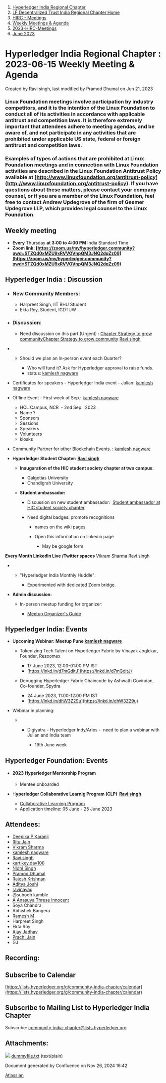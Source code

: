 1. [Hyperledger India Regional Chapter](index.html)
2. [LF Decentralized Trust India Regional Chapter Home](LF-Decentralized-Trust-India-Regional-Chapter-Home_19169282.html)
3. [HIRC - Meetings](HIRC---Meetings_19169350.html)
4. [Weekly Meetings &amp; Agenda](19169352.html)
5. [2023-HIRC-Meetings](2023-HIRC-Meetings_19170487.html)
6. [June 2023](June-2023_19170916.html)

# Hyperledger India Regional Chapter : 2023-06-15 Weekly Meeting &amp; Agenda

Created by Ravi singh, last modified by Pramod Dhumal on Jun 21, 2023

### **Linux Foundation meetings involve participation by industry competitors, and it is the intention of the Linux Foundation to conduct all of its activities in accordance with applicable antitrust and competition laws. It is therefore extremely important that attendees adhere to meeting agendas, and be aware of, and not participate in any activities that are prohibited under applicable US state, federal or foreign antitrust and competition laws.**

### **Examples of types of actions that are prohibited at Linux Foundation meetings and in connection with Linux Foundation activities are described in the Linux Foundation Antitrust Policy available at [http://www.linuxfoundation.org/antitrust-policy](http://www.linuxfoundation.org/antitrust-policy). If you have questions about these matters, please contact your company counsel, or if you are a member of the Linux Foundation, feel free to contact Andrew Updegrove of the firm of Gesmer Updegrove LLP, which provides legal counsel to the Linux Foundation.**

## **Weekly meeting**

- **Every** Thursday **at 3:00 to 4:00 PM** India Standard Time
- **Zoom link: [https://zoom.us/my/hyperledger.community?pwd=STZQd0xMZU9xRVVOVnpQM3JNQ2dqZz09](https://zoom.us/my/hyperledger.community?pwd=STZQd0xMZU9xRVVOVnpQM3JNQ2dqZz09)**

## **Hyperledger India : Discussion**

- ### New Community Members:
  
  - Harpreet Singh, IIT BHU Student
  - Ekta Roy, Student, IGDTUW

<!--THE END-->

- ### **Discussion:**
  
  - Need discussion on this part (Urgent) : [Chapter Strategy to grow community](attachments/19171024/19171025.txt)[Chapter Strategy to grow community](https://lf-hyperledger.atlassian.net/wiki/display/HIRC/Chapter+Strategy+to+grow+community) [Ravi singh](https://lf-hyperledger.atlassian.net/wiki/people/6207b125f5d29a0068fd3a32?ref=confluence)

<!--THE END-->

- - Should we plan an In-person event each Quarter?
    
    - Who will fund it? Ask for Hyperledger approval to raise funds.
    - status: [kamlesh nagware](https://lf-hyperledger.atlassian.net/wiki/people/557058:8e1fc425-f938-4b39-ad13-9cd8b0ddde52?ref=confluence)
- Certificates for speakers - Hyperledger India event - Julian: [kamlesh nagware](https://lf-hyperledger.atlassian.net/wiki/people/557058:8e1fc425-f938-4b39-ad13-9cd8b0ddde52?ref=confluence)
- Offline Event - First week of Sep.: [kamlesh nagware](https://lf-hyperledger.atlassian.net/wiki/people/557058:8e1fc425-f938-4b39-ad13-9cd8b0ddde52?ref=confluence) 
  
  - HCL Campus, NCR  - 2nd Sep.  2023
  - Name ?
  - Sponsors
  - Sessions
  - Speakers
  - Volunteers
  - kiosks
- Community Partner for other Blockchain Events. : [kamlesh nagware](https://lf-hyperledger.atlassian.net/wiki/people/557058:8e1fc425-f938-4b39-ad13-9cd8b0ddde52?ref=confluence)
- **Hyperledger Student Chapter: [Ravi singh](https://lf-hyperledger.atlassian.net/wiki/people/6207b125f5d29a0068fd3a32?ref=confluence)** 
  
  - **Inaugaration of the HIC student society chapter at two campus:**
    
    - Galgotias University
    - Chandigrah University
  - **Student ambassador:** 
    
    - Discussion on new student ambassador:  [Student ambassador at HIC student society chapter](Student-ambassador-at-HIC-student-society-chapter_19171017.html)
    - Need digital badges: promote recognitions
      
      - names on the wiki pages
      - Open this information on linkedin page
        
        - May be google form

**Every Month LinkedIn Live /Twitter spaces** [Vikram Sharma](https://lf-hyperledger.atlassian.net/wiki/people/712020:af0c3f29-e190-4dc2-9098-9266b1dc0dab?ref=confluence) [Ravi singh](https://lf-hyperledger.atlassian.net/wiki/people/6207b125f5d29a0068fd3a32?ref=confluence) 

- - "Hyperledger India Monthly Huddle":
    
    - Experimented with dedicated Zoom bridge.
- **Admin discussion:**
  
  - In-person meetup funding for organizer:
    
    - [Meetup Organizer's Guide](https://lf-hyperledger.atlassian.net/wiki/spaces/events/pages/21790796/Meetup+Organizer+s+Guide)

## **Hyperledger India: Events**

- **Upcoming Webinar: Meetup Pune [kamlesh nagware](https://lf-hyperledger.atlassian.net/wiki/people/557058:8e1fc425-f938-4b39-ad13-9cd8b0ddde52?ref=confluence)** 
  
  - Tokenizing Tech Talent on Hyperledger Fabric by Vinayak Joglekar, Founder, Rezoomex
    
    - 17 June 2023, 12:00-01:00 PM IST
    - [https://lnkd.in/d7mGditJ](https://lnkd.in/d7mGditJ)
  - Debugging Hyperledger Fabric Chaincode by Ashwath Govindan, Co-founder, Spydra
    
    - 24 June 2023, 11:00-12:00 PM IST
    - [https://lnkd.in/dhW3Z29u](https://lnkd.in/dhW3Z29u)
- Webinar in planning:
  
  - - Digiyatra - Hyperledger Indy/Aries -  need to plan a webinar with Julian and India team
      
      - 19th June week

## **Hyperledger Foundation: Events**

- #### 2023 Hyperledger Mentorship Program
  
  - Mentee onboarded
- H**yperledger Collaborative Learnig Program (CLP)  [Ravi singh](https://lf-hyperledger.atlassian.net/wiki/people/6207b125f5d29a0068fd3a32?ref=confluence)** 
  
  - [Collaborative Learning Program](https://lf-hyperledger.atlassian.net/wiki/spaces/CLP/overview)
  - Application timeline: 05 June - 25 June 2023

## Attendees:

- [Deepika P Karanji](https://lf-hyperledger.atlassian.net/wiki/people/712020:34119971-4220-42fd-b14f-cf9dee0205ef?ref=confluence)
- [Ritu Jain](https://lf-hyperledger.atlassian.net/wiki/people/557058:5c9c59c5-fd5d-49e5-9535-364abb623584?ref=confluence)
- [Vikram Sharma](https://lf-hyperledger.atlassian.net/wiki/people/712020:af0c3f29-e190-4dc2-9098-9266b1dc0dab?ref=confluence)
- [kamlesh nagware](https://lf-hyperledger.atlassian.net/wiki/people/557058:8e1fc425-f938-4b39-ad13-9cd8b0ddde52?ref=confluence)
- [Ravi singh](https://lf-hyperledger.atlassian.net/wiki/people/6207b125f5d29a0068fd3a32?ref=confluence)
- [kartikey.dav100](https://lf-hyperledger.atlassian.net/wiki/people/5d5fd1d08de8420ca06d3048?ref=confluence)
- [Nidhi Singh](https://lf-hyperledger.atlassian.net/wiki/people/712020:0f4b10ea-b6e4-43be-8d68-0fbeb9d94639?ref=confluence)
- [Pramod Dhumal](https://lf-hyperledger.atlassian.net/wiki/people/557058:427a3e79-fd4e-4ef4-8cd7-8b2ea92d65e7?ref=confluence)
- [Rajesh Krishnan](https://lf-hyperledger.atlassian.net/wiki/people/712020:edfbbf83-28be-4c2e-8863-7b0570fb781e?ref=confluence)
- [Aditya Joshi](https://lf-hyperledger.atlassian.net/wiki/people/5a5129ceb12c7029722bbcac?ref=confluence)
- [ravinayag](https://lf-hyperledger.atlassian.net/wiki/people/5df677a6588f6e0cb032f7b6?ref=confluence)
- @subodh kamble
- [A Anasuya Threse Innocent](https://lf-hyperledger.atlassian.net/wiki/people/712020:661aa2f0-0e5a-4e8d-b57b-de10204ea99b?ref=confluence)
- Soya Chandra
- Abhishek Bangera
- [Ramesh M](https://lf-hyperledger.atlassian.net/wiki/people/5dffa51885a8c90ecac82cd5?ref=confluence)
- Harpreet Singh
- Ekta Roy
- [Ajay Jadhav](https://lf-hyperledger.atlassian.net/wiki/people/557058:4c9b11a5-2616-4abe-af94-bbc11c984654?ref=confluence)
- [Prachi Jain](https://lf-hyperledger.atlassian.net/wiki/people/712020:62234e1e-97c1-4cd0-8303-8a678b13aba0?ref=confluence)
- GJ

## Recording:

## Subscribe to Calendar

[https://lists.hyperledger.org/g/community-india-chapter/calendar](https://lists.hyperledger.org/g/community-india-chapter/calendar)

## Subscribe to Mailing List to Hyperledger India Chapter

Subscribe: [community-india-chapter@lists.hyperledger.org](mailto:community-india-chapter@lists.hyperledger.org)

## Attachments:

![](images/icons/bullet_blue.gif) [dummyfile.txt](attachments/19171024/19171025.txt) (text/plain)

Document generated by Confluence on Nov 26, 2024 16:42

[Atlassian](http://www.atlassian.com/)
